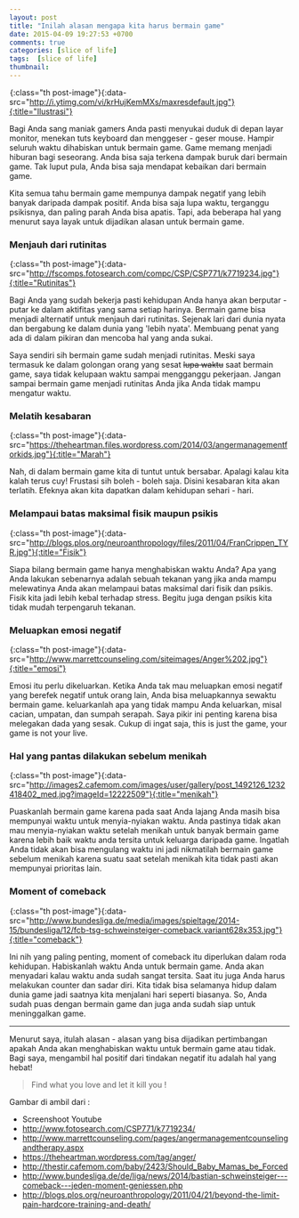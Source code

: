 ```yaml
---
layout: post
title: "Inilah alasan mengapa kita harus bermain game"
date: 2015-04-09 19:27:53 +0700
comments: true
categories: [slice of life]
tags:  [slice of life]
thumbnail: 
---
```


![Ilustrasi](data:image/gif;base64,R0lGODlhAQABAIAAAAAAAP///yH5BAEAAAAALAAAAAABAAEAAAIBRAA){:class="th post-image"}{:data-src="http://i.ytimg.com/vi/krHujKemMXs/maxresdefault.jpg"}{:title="Ilustrasi"}

Bagi Anda sang maniak gamers Anda pasti menyukai duduk di depan layar monitor, menekan tuts keyboard dan menggeser - geser mouse. Hampir seluruh waktu dihabiskan untuk bermain game. Game memang menjadi hiburan bagi seseorang. Anda bisa saja terkena dampak buruk dari bermain game. Tak luput pula, Anda bisa saja mendapat kebaikan dari bermain game.

Kita semua tahu bermain game mempunya dampak negatif yang lebih banyak daripada dampak positif. Anda bisa saja lupa waktu, terganggu psikisnya, dan paling parah Anda bisa apatis. Tapi, ada beberapa hal yang menurut saya layak untuk dijadikan alasan untuk bermain game.

### Menjauh dari rutinitas

![Rutinitas](data:image/gif;base64,R0lGODlhAQABAIAAAAAAAP///yH5BAEAAAAALAAAAAABAAEAAAIBRAA){:class="th post-image"}{:data-src="http://fscomps.fotosearch.com/compc/CSP/CSP771/k7719234.jpg"}{:title="Rutinitas"}

Bagi Anda yang sudah bekerja pasti kehidupan Anda hanya akan berputar - putar ke dalam aktifitas yang sama setiap harinya. Bermain game bisa menjadi alternatif untuk menjauh dari rutinitas. Sejenak lari dari dunia nyata dan bergabung ke dalam dunia yang 'lebih nyata'. Membuang penat yang ada di dalam pikiran dan mencoba hal yang anda sukai.

Saya sendiri sih bermain game sudah menjadi rutinitas. Meski saya termasuk ke dalam golongan orang yang sesat <del>lupa waktu</del> saat bermain game, saya tidak kelupaan waktu sampai mengganggu pekerjaan. Jangan sampai bermain game menjadi rutinitas Anda jika Anda tidak mampu mengatur waktu.

### Melatih kesabaran

![Marah](data:image/gif;base64,R0lGODlhAQABAIAAAAAAAP///yH5BAEAAAAALAAAAAABAAEAAAIBRAA){:class="th post-image"}{:data-src="https://theheartman.files.wordpress.com/2014/03/angermanagementforkids.jpg"}{:title="Marah"}

Nah, di dalam bermain game kita di tuntut untuk bersabar. Apalagi kalau kita kalah terus cuy! Frustasi sih boleh - boleh saja. Disini kesabaran kita akan terlatih. Efeknya akan kita dapatkan dalam kehidupan sehari - hari.

### Melampaui batas maksimal fisik maupun psikis

![Fisik](data:image/gif;base64,R0lGODlhAQABAIAAAAAAAP///yH5BAEAAAAALAAAAAABAAEAAAIBRAA){:class="th post-image"}{:data-src="http://blogs.plos.org/neuroanthropology/files/2011/04/FranCrippen_TYR.jpg"}{:title="Fisik"}

Siapa bilang bermain game hanya menghabiskan waktu Anda? Apa yang Anda lakukan sebenarnya adalah sebuah tekanan yang jika anda mampu melewatinya Anda akan melampaui batas maksimal dari fisik dan psikis. Fisik kita jadi lebih kebal terhadap stress. Begitu juga dengan psikis kita tidak mudah terpengaruh tekanan.

### Meluapkan emosi negatif

![emosi](data:image/gif;base64,R0lGODlhAQABAIAAAAAAAP///yH5BAEAAAAALAAAAAABAAEAAAIBRAA){:class="th post-image"}{:data-src="http://www.marrettcounseling.com/siteimages/Anger%202.jpg"}{:title="emosi"}

Emosi itu perlu dikeluarkan. Ketika Anda tak mau meluapkan emosi negatif yang berefek negatif untuk orang lain, Anda bisa meluapkannya sewaktu bermain game. keluarkanlah apa yang tidak mampu Anda keluarkan, misal cacian, umpatan, dan sumpah serapah. Saya pikir ini penting karena bisa melegakan dada yang sesak. Cukup di ingat saja, this is just the game, your game is not your live.

### Hal yang pantas dilakukan sebelum menikah

![menikah](data:image/gif;base64,R0lGODlhAQABAIAAAAAAAP///yH5BAEAAAAALAAAAAABAAEAAAIBRAA){:class="th post-image"}{:data-src="http://images2.cafemom.com/images/user/gallery/post_1492126_1232418402_med.jpg?imageId=12222509"}{:title="menikah"}

Puaskanlah bermain game karena pada saat Anda lajang Anda masih bisa mempunyai waktu untuk menyia-nyiakan waktu. Anda pastinya tidak akan mau menyia-nyiakan waktu setelah menikah untuk banyak bermain game karena lebih baik waktu anda tersita untuk keluarga daripada game. Ingatlah Anda tidak akan bisa mengulang waktu ini jadi nikmatilah bermain game sebelum menikah karena suatu saat setelah menikah kita tidak pasti akan mempunyai prioritas lain.

### Moment of comeback

![comeback](data:image/gif;base64,R0lGODlhAQABAIAAAAAAAP///yH5BAEAAAAALAAAAAABAAEAAAIBRAA){:class="th post-image"}{:data-src="http://www.bundesliga.de/media/images/spieltage/2014-15/bundesliga/12/fcb-tsg-schweinsteiger-comeback.variant628x353.jpg"}{:title="comeback"}

Ini nih yang paling penting, moment of comeback itu diperlukan dalam roda kehidupan. Habiskanlah waktu Anda untuk bermain game. Anda akan menyadari kalau waktu anda sudah sangat tersita. Saat itu juga Anda harus melakukan counter dan sadar diri. Kita tidak bisa selamanya hidup dalam dunia game jadi saatnya kita menjalani hari seperti biasanya. So, Anda sudah puas dengan bermain game dan juga anda sudah siap untuk meninggalkan game.

<hr>

Menurut saya, itulah alasan - alasan yang bisa dijadikan pertimbangan apakah Anda akan menghabiskan waktu untuk bermain game atau tidak. Bagi saya, mengambil hal positif dari tindakan negatif itu adalah hal yang hebat!

> Find what you love and let it kill you !

Gambar di ambil dari :

* Screenshoot Youtube
* http://www.fotosearch.com/CSP771/k7719234/
* http://www.marrettcounseling.com/pages/angermanagementcounselingandtherapy.aspx
* https://theheartman.wordpress.com/tag/anger/
* http://thestir.cafemom.com/baby/2423/Should_Baby_Mamas_be_Forced
* http://www.bundesliga.de/de/liga/news/2014/bastian-schweinsteiger---comeback---jeden-moment-geniessen.php
* http://blogs.plos.org/neuroanthropology/2011/04/21/beyond-the-limit-pain-hardcore-training-and-death/